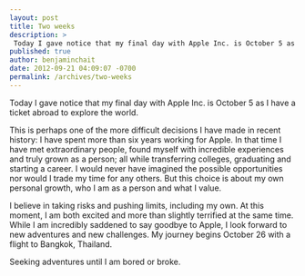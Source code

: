 ```yaml
---
layout: post
title: Two weeks
description: >
 Today I gave notice that my final day with Apple Inc. is October 5 as I have a ticket abroad to explore the world.
published: true
author: benjaminchait
date: 2012-09-21 04:09:07 -0700
permalink: /archives/two-weeks
---
```

Today I gave notice that my final day with Apple Inc. is October 5 as I have a ticket abroad to explore the world.

This is perhaps one of the more difficult decisions I have made in recent history: I have spent more than six years working for Apple. In that time I have met extraordinary people, found myself with incredible experiences and truly grown as a person; all while transferring colleges, graduating and starting a career. I would never have imagined the possible opportunities nor would I trade my time for any others. But this choice is about my own personal growth, who I am as a person and what I value.

I believe in taking risks and pushing limits, including my own. At this moment, I am both excited and more than slightly terrified at the same time. While I am incredibly saddened to say goodbye to Apple, I look forward to new adventures and new challenges. My journey begins October 26 with a flight to Bangkok, Thailand.

Seeking adventures until I am bored or broke.